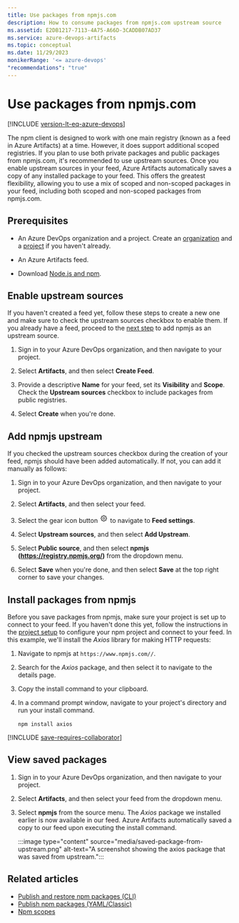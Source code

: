```yaml
---
title: Use packages from npmjs.com
description: How to consume packages from npmjs.com upstream source
ms.assetid: E2DB1217-7113-4A75-A66D-3CADDB07AD37
ms.service: azure-devops-artifacts
ms.topic: conceptual
ms.date: 11/29/2023
monikerRange: '<= azure-devops'
"recommendations": "true"
---
```


# Use packages from npmjs.com

[!INCLUDE [version-lt-eq-azure-devops](../../includes/version-lt-eq-azure-devops.md)]

The npm client is designed to work with one main registry (known as a feed in Azure Artifacts) at a time. However, it does support additional scoped registries. If you plan to use both private packages and public packages from npmjs.com, it's recommended to use upstream sources.
Once you enable upstream sources in your feed, Azure Artifacts automatically saves a copy of any installed package to your feed. This offers the greatest flexibility, allowing you to use a mix of scoped and non-scoped packages in your feed, including both scoped and non-scoped packages from npmjs.com.

## Prerequisites

- An Azure DevOps organization and a project. Create an [organization](../../organizations/accounts/create-organization.md) and a [project](../../organizations/projects/create-project.md#create-a-project) if you haven't already.

- An Azure Artifacts feed.

- Download [Node.js and npm](https://docs.npmjs.com/downloading-and-installing-node-js-and-npm).

## Enable upstream sources

If you haven't created a feed yet, follow these steps to create a new one and make sure to check the upstream sources checkbox to enable them. If you already have a feed, proceed to the [next step](#add-npmjs-upstream) to add npmjs as an upstream source.

1. Sign in to your Azure DevOps organization, and then navigate to your project.

1. Select **Artifacts**, and then select **Create Feed**.

1. Provide a descriptive **Name** for your feed, set its **Visibility** and **Scope**. Check the **Upstream sources** checkbox to include packages from public registries.

1. Select **Create** when you're done.

## Add npmjs upstream

If you checked the upstream sources checkbox during the creation of your feed, npmjs should have been added automatically. If not, you can add it manually as follows:

1. Sign in to your Azure DevOps organization, and then navigate to your project.

1. Select **Artifacts**, and then select your feed.

1. Select the gear icon button ![gear icon](../../media/icons/gear-icon.png) to navigate to **Feed settings**.

1. Select **Upstream sources**, and then select **Add Upstream**.

1. Select **Public source**, and then select **npmjs (https://registry.npmjs.org/)** from the dropdown menu.

1. Select **Save** when you're done, and then select **Save** at the top right corner to save your changes.

## Install packages from npmjs

Before you save packages from npmjs, make sure your project is set up to connect to your feed. If you haven't done this yet, follow the instructions in the [project setup](npmrc.md#project-setup) to configure your npm project and connect to your feed. In this example, we'll install the *Axios* library for making HTTP requests:

1. Navigate to npmjs at `https://www.npmjs.com//`.

1. Search for the *Axios* package, and then select it to navigate to the details page.

1. Copy the install command to your clipboard. 

1. In a command prompt window, navigate to your project's directory and run your install command.

    ```Command
    npm install axios
    ```

[!INCLUDE [save-requires-collaborator](../includes/save-requires-collaborator.md)]

## View saved packages

1. Sign in to your Azure DevOps organization, and then navigate to your project.

1. Select **Artifacts**, and then select your feed from the dropdown menu.

1. Select **npmjs** from the source menu. The *Axios* package we installed earlier is now available in our feed. Azure Artifacts automatically saved a copy to our feed upon executing the install command.

    :::image type="content" source="media/saved-package-from-upstream.png" alt-text="A screenshot showing the axios package that was saved from upstream.":::

## Related articles

- [Publish and restore npm packages (CLI)](./publish.md)
- [Publish npm packages (YAML/Classic)](../../pipelines/artifacts/npm.md)
- [Npm scopes](scopes.md)
